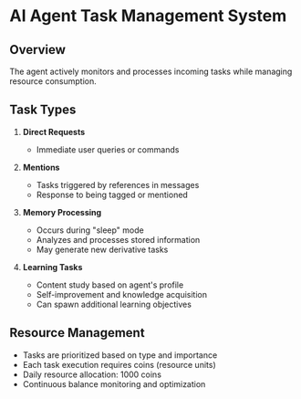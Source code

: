 # AI Agent Task Management System

## Overview
The agent actively monitors and processes incoming tasks while managing resource consumption.

## Task Types
1. **Direct Requests**
   - Immediate user queries or commands

2. **Mentions**
   - Tasks triggered by references in messages
   - Response to being tagged or mentioned

3. **Memory Processing**
   - Occurs during "sleep" mode
   - Analyzes and processes stored information
   - May generate new derivative tasks

4. **Learning Tasks**
   - Content study based on agent's profile
   - Self-improvement and knowledge acquisition
   - Can spawn additional learning objectives

## Resource Management
- Tasks are prioritized based on type and importance
- Each task execution requires coins (resource units)
- Daily resource allocation: 1000 coins
- Continuous balance monitoring and optimization

